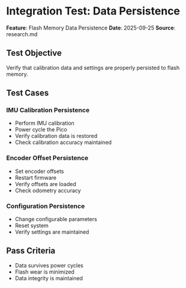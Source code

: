 # Integration Test: Data Persistence

**Feature**: Flash Memory Data Persistence
**Date**: 2025-09-25
**Source**: research.md

## Test Objective

Verify that calibration data and settings are properly persisted to flash memory.

## Test Cases

### IMU Calibration Persistence

- Perform IMU calibration
- Power cycle the Pico
- Verify calibration data is restored
- Check calibration accuracy maintained

### Encoder Offset Persistence

- Set encoder offsets
- Restart firmware
- Verify offsets are loaded
- Check odometry accuracy

### Configuration Persistence

- Change configurable parameters
- Reset system
- Verify settings are maintained

## Pass Criteria

- Data survives power cycles
- Flash wear is minimized
- Data integrity is maintained